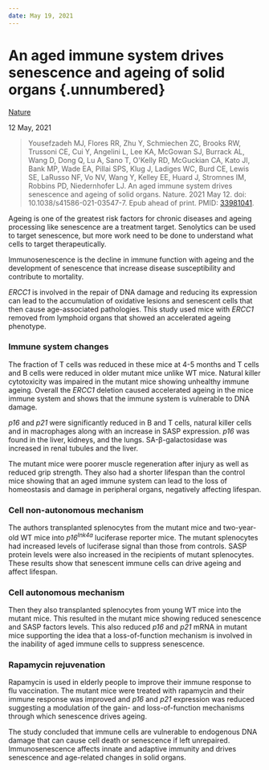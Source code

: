 ```yaml
---
date: May 19, 2021
---
```


# An aged immune system drives senescence and ageing of solid organs {.unnumbered}

[Nature](https://doi.org/10.1038/s41586-021-03547-7)

12 May, 2021

> Yousefzadeh MJ, Flores RR, Zhu Y, Schmiechen ZC, Brooks RW, Trussoni CE, Cui
> Y, Angelini L, Lee KA, McGowan SJ, Burrack AL, Wang D, Dong Q, Lu A, Sano T,
> O'Kelly RD, McGuckian CA, Kato JI, Bank MP, Wade EA, Pillai SPS, Klug J,
> Ladiges WC, Burd CE, Lewis SE, LaRusso NF, Vo NV, Wang Y, Kelley EE, Huard J,
> Stromnes IM, Robbins PD, Niedernhofer LJ. An aged immune system drives
> senescence and ageing of solid organs. Nature. 2021 May 12. doi:
> 10.1038/s41586-021-03547-7. Epub ahead of print. PMID:
> [33981041](https://pubmed.ncbi.nlm.nih.gov/33981041).

Ageing is one of the greatest risk factors for chronic diseases and ageing
processing like senescence are a treatment target. Senolytics can be used to
target senescence, but more work need to be done to understand what cells to
target therapeutically.

Immunosenescence is the decline in immune function with ageing and the
development of senescence that increase disease susceptibility and contribute to
mortality.

*ERCC1* is involved in the repair of DNA damage and reducing its expression can
lead to the accumulation of oxidative lesions and senescent cells that then
cause age-associated pathologies. This study used mice with *ERCC1* removed from
lymphoid organs that showed an accelerated ageing phenotype.

### Immune system changes

The fraction of T cells was reduced in these mice at 4-5 months and T cells and
B cells were reduced in older mutant mice unlike WT mice. Natural killer
cytotoxicity was impaired in the mutant mice showing unhealthy immune ageing.
Overall the *ERCC1* deletion caused accelerated ageing in the mice immune system
and shows that the immune system is vulnerable to DNA damage.

*p16* and *p21* were significantly reduced in B and T cells, natural killer
cells and in macrophages along with an increase in SASP expression. *p16*
was found in the liver, kidneys, and the lungs. SA-β-galactosidase was increased
in renal tubules and the liver.

The mutant mice were poorer muscle regeneration after injury as well as reduced
grip strength. They also had a shorter lifespan than the control mice showing
that an aged immune system can lead to the loss of homeostasis and damage in
peripheral organs, negatively affecting lifespan.

### Cell non-autonomous mechanism

The authors transplanted splenocytes from the mutant mice and two-year-old WT
mice into *p16<sup>Ink4a</sup>* luciferase reporter mice. The mutant splenocytes
had increased levels of luciferase signal than those from controls. SASP protein
levels were also increased in the recipients of mutant splenocytes. These
results show that senescent immune cells can drive ageing and affect lifespan.

### Cell autonomous mechanism

Then they also transplanted splenocytes from young WT mice into the mutant mice.
This resulted in the mutant mice showing reduced senescence and SASP factors
levels. This also reduced *p16* and *p21* mRNA in mutant mice supporting the
idea that a loss-of-function mechanism is involved in the inability of aged
immune cells to suppress senescence.

### Rapamycin rejuvenation

Rapamycin is used in elderly people to improve their immune response to flu
vaccination. The mutant mice were treated with rapamycin and their immune
response was improved and *p16* and *p21* expression was reduced suggesting a
modulation of the gain- and loss-of-function mechanisms through which senescence
drives ageing.

The study concluded that immune cells are vulnerable to endogenous DNA damage
that can cause cell death or senescence if left unrepaired. Immunosenescence
affects innate and adaptive immunity and drives senescence and age-related
changes in solid organs.
